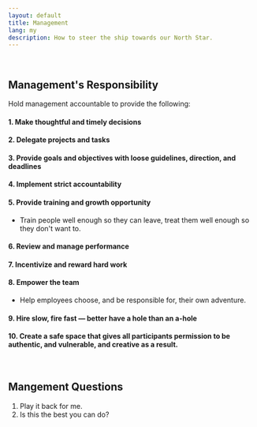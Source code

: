 ```yaml
---
layout: default
title: Management
lang: my
description: How to steer the ship towards our North Star.
---
```




<br>

## Management's Responsibility

Hold management accountable to provide the following:

#### 1. Make thoughtful and timely decisions

#### 2. Delegate projects and tasks

#### 3. Provide goals and objectives with loose guidelines, direction, and deadlines

#### 4. Implement strict accountability 

#### 5. Provide training and growth opportunity
* Train people well enough so they can leave, treat them well enough so they don't want to.

#### 6. Review and manage performance 

#### 7. Incentivize and reward hard work 

#### 8. Empower the team
* Help employees choose, and be responsible for,  their own adventure.

#### 9. Hire slow, fire fast — better have a hole than an a-hole

#### 10. Create a safe space that gives all participants permission to be authentic, and vulnerable, and creative as a result.

<br>

## Mangement Questions

1. Play it back for me.
1. Is this the best you can do?

<br>